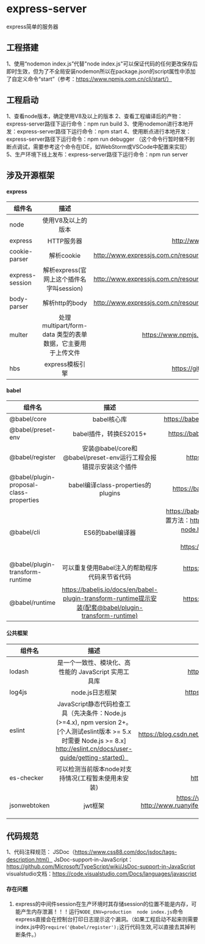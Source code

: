 # express-server
express简单的服务器

## 工程搭建
1、使用“nodemon index.js”代替"node index.js"可以保证代码的任何更改保存后即时生效，但为了不全局安装nodemon所以在package.json的script属性中添加了自定义命令“start”（参考：https://www.npmjs.com.cn/cli/start/）


## 工程启动
1、查看node版本，确定使用V8及以上的版本
2、查看工程编译后的产物：express-server路径下运行命令：npm run build
3、使用nodemon进行本地开发：express-server路径下运行命令：npm start
4、使用断点进行本地开发：express-server路径下运行命令：npm run debugger （这个命令行暂时做不到断点调试，需要参考这个命令在IDE，如WebStorm或VSCode中配置来实现）
5、生产环境下线上发布：express-server路径下运行命令：npm run server


## 涉及开源框架

#### express
|组件名|描述|参考|
---|:--:|---:
node | 使用V8及以上的版本 | http://nodejs.cn/
express | HTTP服务器 | http://www.expressjs.com.cn/
cookie-parser | 解析cookie | http://www.expressjs.com.cn/resources/middleware.html
express-session | 解析express(官网上这个插件名字叫session) | http://www.expressjs.com.cn/resources/middleware.html
body-parser | 解析http的body | http://www.expressjs.com.cn/resources/middleware.html
multer | 处理 multipart/form-data 类型的表单数据，它主要用于上传文件 | https://www.npmjs.com/package/multer
hbs | express模板引擎 | https://github.com/pillarjs/hbs

#### babel
|组件名|描述|参考|
---|:--:|---:
@babel/core | babel核心库 | https://babel.docschina.org/docs/en/index.html
@babel/preset-env | babel插件，转换ES2015+ | https://babel.docschina.org/setup#installation
@babel/register | 安装@babel/core和@babel/preset-env运行工程会报错提示安装这个插件 | https://babeljs.io/docs/en/v7-migration
@babel/plugin-proposal-class-properties | babel编译class-properties的plugins | https://babel.docschina.org/docs/en/plugins
@babel/cli | ES6的babel编译器 | https://babeljs.io/docs/en/babel-cli 线上环境配置方法：https://babeljs.io/docs/en/next/babel-node.html 中建议了生产环境babel如何配合node，具体超链接 https://github.com/babel/example-node-server
@babel/plugin-transform-runtime | 可以重复使用Babel注入的帮助程序代码来节省代码 | https://babeljs.io/docs/en/babel-plugin-transform-runtime
@babel/runtime | https://babeljs.io/docs/en/babel-plugin-transform-runtime提示安装(配套@babel/plugin-transform-runtime) | https://babeljs.io/docs/en/babel-plugin-transform-runtime

#### 公共框架
|组件名|描述|参考|
---|:--:|---:
lodash | 是一个一致性、模块化、高性能的 JavaScript 实用工具库 | https://www.lodashjs.com/docs/4.17.5.html
log4js | node.js日志框架 | https://github.com/log4js-node/log4js-node
eslint | JavaScript静态代码检查工具（先决条件：Node.js (>=4.x), npm version 2+。 [个人测试eslint版本 >= 5.x 时需要 Node.js >= 8.x] http://eslint.cn/docs/user-guide/getting-started）| http://eslint.cn/  https://blog.csdn.net/u014390748/article/details/79477652
es-checker | 可以检测当前版本node对支持情况(工程暂未使用未安装) | https://www.jianshu.com/p/a9c27b80af9d
jsonwebtoken | jwt框架 | https://www.npmjs.com/package/jsonwebtoken http://www.ruanyifeng.com/blog/2018/07/json_web_token-tutorial.html

## 代码规范
1、代码注释规范：    JSDoc（https://www.css88.com/doc/jsdoc/tags-description.html）
                        JsDoc-support-in-JavaScript：https://github.com/Microsoft/TypeScript/wiki/JsDoc-support-in-JavaScript
                        visualstudio文档：https://code.visualstudio.com/Docs/languages/javascript


#### 存在问题
1. express的中间件session在生产环境时其存储session的位置不能是内存，可能产生内存泄漏！！！运行`NODE_ENV=production  node index.js`命令express直接会在控制台打印日志提示这个漏洞。（如果工程启动不起来则需要index.js中的`require('@babel/register');`这行代码生效,可以直接去其掉判断条件。）